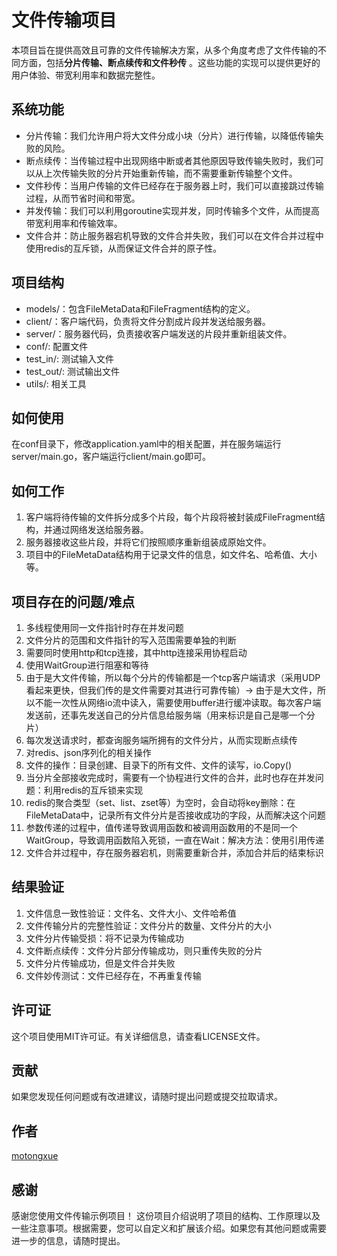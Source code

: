 # 文件传输项目

本项目旨在提供高效且可靠的文件传输解决方案，从多个角度考虑了文件传输的不同方面，包括**分片传输、断点续传和文件秒传**
。这些功能的实现可以提供更好的用户体验、带宽利用率和数据完整性。

## 系统功能

- 分片传输：我们允许用户将大文件分成小块（分片）进行传输，以降低传输失败的风险。
- 断点续传：当传输过程中出现网络中断或者其他原因导致传输失败时，我们可以从上次传输失败的分片开始重新传输，而不需要重新传输整个文件。
- 文件秒传：当用户传输的文件已经存在于服务器上时，我们可以直接跳过传输过程，从而节省时间和带宽。
- 并发传输：我们可以利用goroutine实现并发，同时传输多个文件，从而提高带宽利用率和传输效率。
- 文件合并：防止服务器宕机导致的文件合并失败，我们可以在文件合并过程中使用redis的互斥锁，从而保证文件合并的原子性。

## 项目结构

- models/：包含FileMetaData和FileFragment结构的定义。
- client/：客户端代码，负责将文件分割成片段并发送给服务器。
- server/：服务器代码，负责接收客户端发送的片段并重新组装文件。
- conf/: 配置文件
- test_in/: 测试输入文件
- test_out/: 测试输出文件
- utils/: 相关工具

## 如何使用

在conf目录下，修改application.yaml中的相关配置，并在服务端运行server/main.go，客户端运行client/main.go即可。

## 如何工作

1. 客户端将待传输的文件拆分成多个片段，每个片段将被封装成FileFragment结构，并通过网络发送给服务器。
2. 服务器接收这些片段，并将它们按照顺序重新组装成原始文件。
3. 项目中的FileMetaData结构用于记录文件的信息，如文件名、哈希值、大小等。

## 项目存在的问题/难点

1. 多线程使用同一文件指针时存在并发问题
2. 文件分片的范围和文件指针的写入范围需要单独的判断
3. 需要同时使用http和tcp连接，其中http连接采用协程启动
4. 使用WaitGroup进行阻塞和等待
5. 由于是大文件传输，所以每个分片的传输都是一个tcp客户端请求（采用UDP看起来更快，但我们传的是文件需要对其进行可靠传输）->
   由于是大文件，所以不能一次性从网络io流中读入，需要使用buffer进行缓冲读取。每次客户端发送前，还事先发送自己的分片信息给服务端（用来标识是自己是哪一个分片）
6. 每次发送请求时，都查询服务端所拥有的文件分片，从而实现断点续传
7. 对redis、json序列化的相关操作
8. 文件的操作：目录创建、目录下的所有文件、文件的读写，io.Copy()
9. 当分片全部接收完成时，需要有一个协程进行文件的合并，此时也存在并发问题：利用redis的互斥锁来实现
10. redis的聚合类型（set、list、zset等）为空时，会自动将key删除：在FileMetaData中，记录所有文件分片是否接收成功的字段，从而解决这个问题
11. 参数传递的过程中，值传递导致调用函数和被调用函数用的不是同一个WaitGroup，导致调用函数陷入死锁，一直在Wait：解决方法：使用引用传递
12. 文件合并过程中，存在服务器宕机，则需要重新合并，添加合并后的结束标识

## 结果验证

1. 文件信息一致性验证：文件名、文件大小、文件哈希值
2. 文件传输分片的完整性验证：文件分片的数量、文件分片的大小
3. 文件分片传输受损：将不记录为传输成功
4. 文件断点续传：文件分片部分传输成功，则只重传失败的分片
5. 文件分片传输成功，但是文件合并失败
6. 文件妙传测试：文件已经存在，不再重复传输

## 许可证

这个项目使用MIT许可证。有关详细信息，请查看LICENSE文件。

## 贡献

如果您发现任何问题或有改进建议，请随时提出问题或提交拉取请求。

## 作者

[motongxue](https://github.com/motongxue)

## 感谢

感谢您使用文件传输示例项目！
这份项目介绍说明了项目的结构、工作原理以及一些注意事项。根据需要，您可以自定义和扩展该介绍。如果您有其他问题或需要进一步的信息，请随时提出。